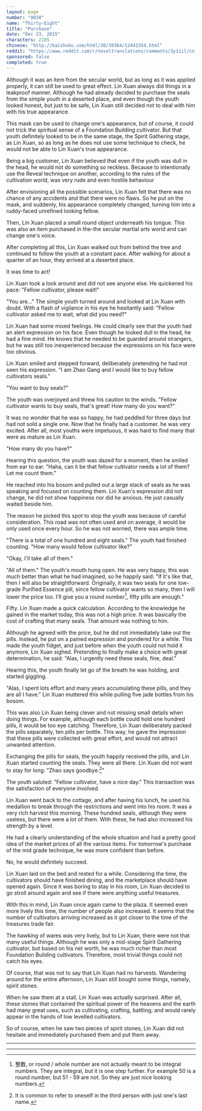 ```yaml
---
layout: page
number: "0038"
name: "Thirty-Eight"
title: "Purchase"
date: "Dec 23, 2015"
characters: 2185
chinese: "http://baishuku.com/html/30/30364/12441354.html"
reddit: "https://www.reddit.com/r/noveltranslations/comments/3y1iil/cn_tempered_immortal_chapter_0038/"
sponsored: false
completed: true
---
```


Although it was an item from the secular world, but as long as it was applied properly, it can still be used to great effect. Lin Xuan always did things in a leakproof manner. Although he had already decided to purchase the seals from the simple youth in a deserted place, and even though the youth looked honest, but just to be safe, Lin Xuan still decided not to deal with him with his true appearance.

This mask can be used to change one's appearance, but of course, it could not trick the spiritual sense of a Foundation Building cultivator. But that youth definitely looked to be in the same stage, the Spirit Gathering stage, as Lin Xuan, so as long as he does not use some technique to check, he would not be able to Lin Xuan's true appearance.

Being a big customer, Lin Xuan believed that even if the youth was dull in the head, he would not do something so reckless. Because to intentionally use the Reveal technique on another, according to the rules of the cultivation world, was very rude and even hostile behaviour

After envisioning all the possible scenarios, Lin Xuan felt that there was no chance of any accidents and that there were no flaws. So he put on the mask, and suddenly, his appearance completely changed, turning him into a ruddy-faced unrefined looking fellow.

Then, Lin Xuan placed a small round object underneath his tongue. This was also an item purchased in the-the secular martial arts world and can change one's voice.

After completing all this, Lin Xuan walked out from behind the tree and continued to follow the youth at a constant pace. After walking for about a quarter of an hour, they arrived at a deserted place.

It was time to act!

Lin Xuan took a look around and did not see anyone else. He quickened his pace: "Fellow cultivator, please wait!"

"You are..." The simple youth turned around and looked at Lin Xuan with doubt. With a flash of vigilance in his eye he hesitantly said: "Fellow cultivator asked me to wait, what did you need?"

Lin Xuan had some mixed feelings. He could clearly see that the youth had an alert expression on his face. Even though he looked dull in the head, he had a fine mind. He knows that he needed to be guarded around strangers, but he was still too inexperienced because the expressions on his face were too obvious.

Lin Xuan smiled and stepped forward, deliberately pretending he had not seen his expression. "I am Zhao Gang and I would like to buy fellow cultivators seals."

"You want to buy seals?"

The youth was overjoyed and threw his caution to the winds. "Fellow cultivator wants to buy seals, that's great! How many do you want?"

It was no wonder that he was so happy, he had peddled for three days but had not sold a single one. Now that he finally had a customer. he was very excited. After all, most youths were impetuous, it was hard to find many that were as mature as Lin Xuan.

"How many do you have?"

Hearing this question, the youth was dazed for a moment, then he smiled from ear to ear. "Haha, can it be that fellow cultivator needs a lot of them? Let me count them."

He reached into his bosom and pulled out a large stack of seals as he was speaking and focused on counting them. Lin Xuan's expression did not change, he did not show happiness nor did he anxious. He just casually waited beside him.

The reason he picked this spot to stop the youth was because of careful consideration. This road was not often used and on average, it would be only used once every hour. So he was not worried, there was ample time.

"There is a total of one hundred and eight seals." The youth had finished counting. "How many would fellow cultivator like?"

"Okay, I'll take all of them."

"All of them." The youth's mouth hung open. He was very happy, this was much better than what he had imagined, so he happily said: "If it's like that, then I will also be straightforward. Originally, it was two seals for one low-grade Purified Essence pill, since fellow cultivator wants so many, then I will lower the price too. I'll give you a round number[^1], fifty pills are enough."

Fifty. Lin Xuan made a quick calculation. According to the knowledge he gained in the market today, this was not a high price. It was basically the cost of crafting that many seals. That amount was nothing to him.

Although he agreed with the price, but he did not immediately take out the pills. Instead, he put on a pained expression and pondered for a while. This made the youth fidget, and just before when the youth could not hold it anymore, Lin Xuan sighed. Pretending to finally make a choice with great determination, he said: "Alas, I urgently need these seals, fine, deal."

Hearing this, the youth finally let go of the breath he was holding, and started giggling.

"Alas, I spent lots effort and many years accumulating these pills, and they are all I have." Lin Xuan muttered this while pulling five jade bottles from his bosom.

This was also Lin Xuan being clever and not missing small details when doing things. For example, although each bottle could hold one hundred pills, it would be too eye catching. Therefore, Lin Xuan deliberately packed the pills separately, ten pills per bottle. This way, he gave the impression that these pills were collected with great effort, and would not attract unwanted attention.

Exchanging the pills for seals, the youth happily received the pills, and Lin Xuan started counting the seals. They were all there. Lin Xuan did not want to stay for long: "Zhao says goodbye.[^2]"

The youth saluted: "Fellow cultivator, have a nice day." This transaction was the satisfaction of everyone involved.

Lin Xuan went back to the cottage, and after having his lunch, he used his medallion to break through the restrictions and went into his room. It was a very rich harvest this morning. These hundred seals, although they were useless, but there were a lot of them. With these, he had also increased his strength by a level.

He had a clearly understanding of the whole situation and had a pretty good idea of the market prices of all the various items. For tomorrow's purchase of the mid grade technique, he was more confident than before.

No, he would definitely succeed.

Lin Xuan laid on the bed and rested for a while. Considering the time, the cultivators should have finished dining, and the marketplace should have opened again. Since it was boring to stay in his room, Lin Xuan decided to go stroll around again and see if there were anything useful treasures.

With this in mind, Lin Xuan once again came to the plaza. It seemed even more lively this time, the number of people also increased. It seems that the number of cultivators arriving increased as it got closer to the time of the treasures trade fair.

The hawking of wares was very lively, but to Lin Xuan, there were not that many useful things. Although he was only a mid-stage Spirit Gathering cultivator, but based on his net worth, he was much richer than most Foundation Building cultivators. Therefore, most trivial things could not catch his eyes.

Of course, that was not to say that Lin Xuan had no harvests. Wandering around for the entire afternoon, Lin Xuan still bought some things, namely, spirit stones.

When he saw them at a stall, Lin Xuan was actually surprised. After all, these stones that contained the spiritual power of the heavens and the earth had many great uses, such as cultivating, crafting, battling; and would rarely appear in the hands of low levelled cultivators.

So of course, when he saw two pieces of spirit stones, Lin Xuan did not hesitate and immediately purchased them and put them away.

- - -
- - -

[^1]: 整数, or round / whole number are not actually meant to be integral numbers. They are integral, but it is one step further. For example 50 is a round number, but 51 - 59 are not. So they are just nice looking numbers.

[^2]: It is common to refer to oneself in the third person with just one's last name.
